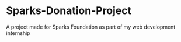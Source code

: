 # Sparks-Donation-Project
A project made for Sparks Foundation as part of my web development internship
